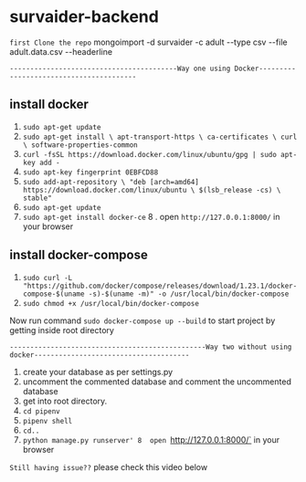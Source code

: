 # survaider-backend

`first Clone the repo`
mongoimport -d survaider -c adult --type csv --file adult.data.csv --headerline

`-----------------------------------------Way one using Docker----------------------------------------`

## install docker

1. `sudo apt-get update`
2. `sudo apt-get install \
    apt-transport-https \
    ca-certificates \
    curl \
    software-properties-common`
3. `curl -fsSL https://download.docker.com/linux/ubuntu/gpg | sudo apt-key add -`
4. `sudo apt-key fingerprint 0EBFCD88`
5. `sudo add-apt-repository \
   "deb [arch=amd64] https://download.docker.com/linux/ubuntu \
   $(lsb_release -cs) \
   stable"`
6. `sudo apt-get update`
7. `sudo apt-get install docker-ce`
8 . open `http://127.0.0.1:8000/` in your browser
   
 ## install docker-compose
   
1. `sudo curl -L "https://github.com/docker/compose/releases/download/1.23.1/docker-compose-$(uname -s)-$(uname -m)" -o /usr/local/bin/docker-compose`
2. `sudo chmod +x /usr/local/bin/docker-compose`

Now run command `sudo docker-compose up --build` to start project by getting inside root directory


`------------------------------------------------Way two without using docker--------------------------------------`

1. create your database as per settings.py 
2. uncomment the commented database and comment the uncommented database
3. get into root directory.
4. `cd pipenv`
5. `pipenv shell`
6. `cd..`
7.  `python manage.py runserver'
8  open `http://127.0.0.1:8000/` in your browser


`Still having issue??`
please check this video below



